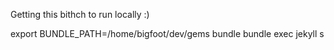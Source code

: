 Getting this bithch to run locally :)

export BUNDLE_PATH=/home/bigfoot/dev/gems
bundle
bundle exec jekyll s